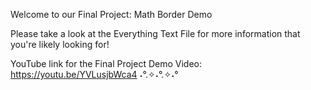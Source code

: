 Welcome to our Final Project: Math Border Demo


Please take a look at the Everything Text File for more information that you're likely looking for!

YouTube link for the Final Project Demo Video: https://youtu.be/YVLusjbWca4 ˖°.✧˖°.✧˖°
 
